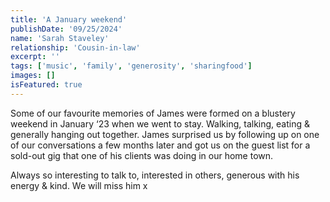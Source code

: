 ```yaml
---
title: 'A January weekend'
publishDate: '09/25/2024'
name: 'Sarah Staveley'
relationship: 'Cousin-in-law'
excerpt: ''
tags: ['music', 'family', 'generosity', 'sharingfood']
images: []
isFeatured: true
---
```


Some of our favourite memories of James were formed on a blustery weekend in January ‘23 when we went to stay. Walking, talking, eating & generally hanging out together. James surprised us by following up on one of our conversations a few months later and got us on the guest list for a sold-out gig that one of his clients was doing in our home town.

Always so interesting to talk to, interested in others, generous with his energy & kind. We will miss him x